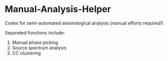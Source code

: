 # Manual-Analysis-Helper
Codes for semi-automated seismological analysis (manual efforts required!) <br>

Separated functions include: <br>
1. Manual phase picking <br>
2. Source spectrum analysis <br>
3. CC clustering